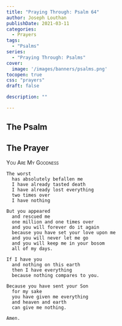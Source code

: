 ```yaml
---
title: "Praying Through: Psalm 64"
author: Joseph Louthan
publishDate: 2021-03-11
categories:
  - Prayers
tags:
  - "Psalms"
series:
  - "Praying Through: Psalms"
cover:
  image: '/images/banners/psalms.png'
tocopen: true
css: "prayers"
draft: false

description: ""

---
```

## The Psalm

## The Prayer

<div style="font-variant: small-caps;">
You Are My Goodness
</div>

```text
The worst
  has absolutely befallen me
  I have already tasted death
  I have already lost everything
  two times over
  I have nothing

But you appeared
  and rescued me
  one million and one times over
  and you will forever do it again
  because you have set your love upon me
  and you will never let me go
  and you will keep me in your bosom
  all of my days.

If I have you
  and nothing on this earth
  then I have everything
  because nothing compares to you.

Because you have sent your Son
  for my sake
  you have given me everything
  and heaven and earth
  can give me nothing.

Amen.
```
